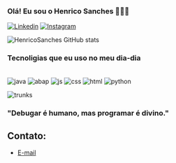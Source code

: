 
### Olá! Eu sou o Henrico Sanches 🙋🏻‍♂️

[![Linkedin](https://img.shields.io/badge/LinkedIn-0077B5?style=for-the-badge&logo=linkedin&logoColor=white)](https://www.linkedin.com/in/henrico-sanches-8841682b5/)
[![Instagram](https://img.shields.io/badge/Instagram-E4405F?style=for-the-badge&logo=instagram&logoColor=white)](https://www.instagram.com/ohenricogiamboni/?next=%2F)

![HenricoSanches GitHub stats](https://github-readme-stats.vercel.app/api?username=henricosanches&show_icons=true&theme=dracula)

### Tecnoligias que eu uso no meu dia-dia

<div style="display: inline_block"><br/>
  <img align=center alt="java" src="https://img.shields.io/badge/Java-ED8B00?style=for-the-badge&logo=openjdk&logoColor=white">
  <img align=center alt="abap" src="https://img.shields.io/badge/ABAP-00599C?style=for-the-badge"">
  <img align=center alt="js" src="https://img.shields.io/badge/JavaScript-F7DF1E?style=for-the-badge&logo=javascript&logoColor=black">
  <img align=center alt="css" src="https://img.shields.io/badge/CSS-239120?&style=for-the-badge&logo=css3&logoColor=white">
  <img align=center alt="html" src="https://img.shields.io/badge/HTML-239120?style=for-the-badge&logo=html5&logoColor=white">
  <img align=center alt="python" src="https://img.shields.io/badge/Python-3776AB?style=for-the-badge&logo=python&logoColor=white">
  
  
  ![trunks](https://github.com/user-attachments/assets/8d0620dc-e5b8-4555-ba91-06c02802c717)

 
   
  

  ### "Debugar é humano, mas programar é divino."
  
  ## Contato:
  - [E-mail](henricosanches242@gmail.com)
